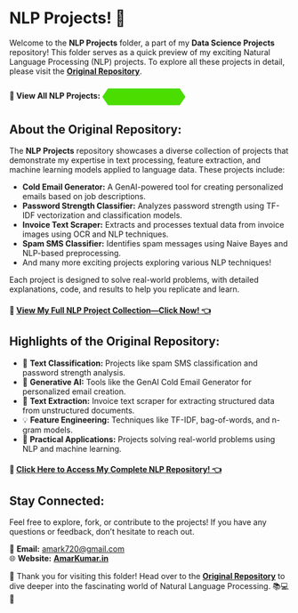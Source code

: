 # NLP Projects! 📝

Welcome to the **NLP Projects** folder, a part of my **Data Science Projects** repository! This folder serves as a quick preview of my exciting Natural Language Processing (NLP) projects. To explore all these projects in detail, please visit the [**Original Repository**](https://github.com/amark720/NLP-Projects).  

#### 📂 **View All NLP Projects:** <a href="https://github.com/amark720/NLP-Projects" target="_blank"><img align="center" src="https://github.com/amark720/Amar-kumar/blob/master/ScreenShots/Click-Here-btn.gif" width="150" height="35" ></a>  

## About the Original Repository: 
The **NLP Projects** repository showcases a diverse collection of projects that demonstrate my expertise in text processing, feature extraction, and machine learning models applied to language data. These projects include:  
- **Cold Email Generator:** A GenAI-powered tool for creating personalized emails based on job descriptions.  
- **Password Strength Classifier:** Analyzes password strength using TF-IDF vectorization and classification models.  
- **Invoice Text Scraper:** Extracts and processes textual data from invoice images using OCR and NLP techniques.  
- **Spam SMS Classifier:** Identifies spam messages using Naive Bayes and NLP-based preprocessing.  
- And many more exciting projects exploring various NLP techniques!  

Each project is designed to solve real-world problems, with detailed explanations, code, and results to help you replicate and learn.  

#### 🔗 **[View My Full NLP Project Collection—Click Now! 👈](https://github.com/amark720/NLP-Projects)**  

## Highlights of the Original Repository: 
- 📝 **Text Classification:** Projects like spam SMS classification and password strength analysis.  
- 🤖 **Generative AI:** Tools like the GenAI Cold Email Generator for personalized email creation.  
- 📜 **Text Extraction:** Invoice text scraper for extracting structured data from unstructured documents.  
- 💡 **Feature Engineering:** Techniques like TF-IDF, bag-of-words, and n-gram models.  
- 🚀 **Practical Applications:** Projects solving real-world problems using NLP and machine learning.  

#### 🔗 **[Click Here to Access My Complete NLP Repository! 👈](https://github.com/amark720/NLP-Projects)**  

## Stay Connected: 
Feel free to explore, fork, or contribute to the projects! If you have any questions or feedback, don’t hesitate to reach out.  

📧 **Email:** amark720@gmail.com  
🌐 **Website:** [**AmarKumar.in**](https://AmarKumar.in)  

🙏 Thank you for visiting this folder! Head over to the [**Original Repository**](https://github.com/amark720/NLP-Projects) to dive deeper into the fascinating world of Natural Language Processing. 📚💻🧠  
